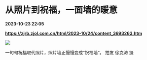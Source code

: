 # 从照片到祝福，一面墙的暖意

**2023-10-23 22:05**

**https://zjrb.zjol.com.cn/html/2023-10/24/content_3693263.htm**

![](https://zjrb.zjol.com.cn/images/2023-10/24/zjrb2023102400005v01b003.jpg)

一句句祝福取代照片，照片墙正慢慢变成“祝福墙”。 拍友 徐克涛 摄